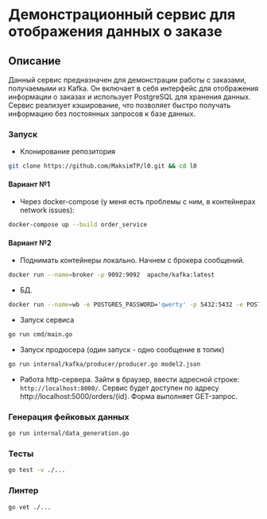 # Демонстрационный сервис для отображения данных о заказе

## Описание

Данный сервис предназначен для демонстрации работы с заказами, получаемыми из Kafka. Он включает в себя интерфейс для отображения информации о заказах и использует PostgreSQL для хранения данных. Сервис реализует кэширование, что позволяет быстро получать информацию без постоянных запросов к базе данных.

### Запуск

- Клонирование репозитория

```bash
git clone https://github.com/MaksimTP/l0.git && cd l0
```

#### Вариант №1

- Через docker-compose (у меня есть проблемы с ним, в контейнерах network issues):

```bash
docker-compose up --build order_service
```
#### Вариант №2

- Поднимать контейнеры локально. Начнем с брокера сообщений.

```bash
docker run --name=broker -p 9092:9092  apache/kafka:latest
```

- БД.

```bash
docker run --name=wb -e POSTGRES_PASSWORD='qwerty' -p 5432:5432 -e POSTGRES_DB=wb_lvl0 -v $(pwd)/init/init.sql:/docker-entrypoint-initdb.d/init.sql -d postgres:16
```

- Запуск сервиса

```bash
go run cmd/main.go
```

- Запуск продюсера (один запуск - одно сообщение в топик)

```bash
go run internal/kafka/producer/producer.go model2.json
```

- Работа http-серверa. Зайти в браузер, ввести адресной строке: `http://localhost:8000/`.  Сервис будет доступен по адресу http://localhost:5000/orders/{id}. Форма выполняет GET-запрос.


### Генерация фейковых данных

```bash
go run internal/data_generation.go
```

### Тесты

```bash
go test -v ./...
```

### Линтер

```bash
go vet ./...
```